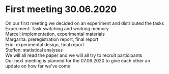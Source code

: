# First meeting 30.06.2020

On our first meeting we decided on an experiment and distributed the tasks  
Experiment: Task switching and working memory  
Marcel: implementation, experimental materials  
Margarita: preregistration report, final report  
Eric: experimental design, final report  
Steffen: statistical analyses  
We will all read the paper and we will all try to recruit participants  
Our next meeting is planned for the 07.06.2020 to give each other an update on how far we've come
